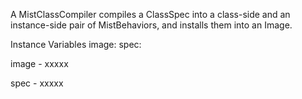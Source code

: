 A MistClassCompiler compiles a ClassSpec into a class-side and an instance-side pair of MistBehaviors, and installs them into an Image.

Instance Variables
	image:		<MistImage>
	spec:		<MistClassSpec>

image
	- xxxxx

spec
	- xxxxx
